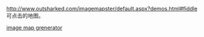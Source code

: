 http://www.outsharked.com/imagemapster/default.aspx?demos.html#fiddle
可点击的地图。

[image map grenerator](https://www.image-map.net/)